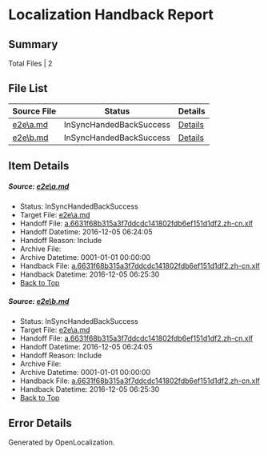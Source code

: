 # <a name='report-top'></a> Localization Handback Report

## Summary
 Total Files | 2

## File List
 Source File | Status | Details 
 ----------- | ------ | ------- 
 [e2e\a.md](https://github.com/OpenLocalizationTestOrg/ol-test0/blob/44e02b26a2615300572fce2b2c9738318c0f2c8b/e2e/a.md) | InSyncHandedBackSuccess | [Details](#230e4569e42e45aa35df986eab042df2744b72b11)
 [e2e\b.md](https://github.com/OpenLocalizationTestOrg/ol-test0/blob/44e02b26a2615300572fce2b2c9738318c0f2c8b/e2e/b.md) | InSyncHandedBackSuccess | [Details](#230e4569e42e45aa35df986eab042df2744b72b12)

## Item Details
##### <a name='230e4569e42e45aa35df986eab042df2744b72b11'></a> Source: [e2e\a.md](https://github.com/OpenLocalizationTestOrg/ol-test0/blob/44e02b26a2615300572fce2b2c9738318c0f2c8b/e2e/a.md)
* Status: InSyncHandedBackSuccess
* Target File: [e2e\a.md](https://github.com/OpenLocalizationTestOrg/ol-test0-zhcn/blob/bd2b50e650305632032fbc78ca2b76ce7ea4f500/e2e/a.md)
* Handoff File: [a.6631f68b315a3f7ddcdc141802fdb6ef151d1df2.zh-cn.xlf](https://github.com/OpenLocalizationTestOrg/ol-test0-handoff/blob/67faa2a57c120495a191b373e571d4d7826b02e9/ol-handoff/OpenLocalizationTestOrg/ol-test0-zhcn/shujia/ht/a.6631f68b315a3f7ddcdc141802fdb6ef151d1df2.zh-cn.xlf)
* Handoff Datetime: 2016-12-05 06:24:05
* Handoff Reason: Include
* Archive File: 
* Archive Datetime: 0001-01-01 00:00:00
* Handback File: [a.6631f68b315a3f7ddcdc141802fdb6ef151d1df2.zh-cn.xlf](https://github.com/OpenLocalizationTestOrg/ol-test0-handback/blob/feeb55d1146e826d66ac14ceac6cd13d44cbcf08/ol-handback/OpenLocalizationTestOrg/ol-test0-zhcn/shujia/ht/a.6631f68b315a3f7ddcdc141802fdb6ef151d1df2.zh-cn.xlf)
* Handback Datetime: 2016-12-05 06:25:30
* [Back to Top](#report-top)

##### <a name='230e4569e42e45aa35df986eab042df2744b72b12'></a> Source: [e2e\b.md](https://github.com/OpenLocalizationTestOrg/ol-test0/blob/44e02b26a2615300572fce2b2c9738318c0f2c8b/e2e/b.md)
* Status: InSyncHandedBackSuccess
* Target File: [e2e\a.md](https://github.com/OpenLocalizationTestOrg/ol-test0-zhcn/blob/bd2b50e650305632032fbc78ca2b76ce7ea4f500/e2e/a.md)
* Handoff File: [a.6631f68b315a3f7ddcdc141802fdb6ef151d1df2.zh-cn.xlf](https://github.com/OpenLocalizationTestOrg/ol-test0-handoff/blob/67faa2a57c120495a191b373e571d4d7826b02e9/ol-handoff/OpenLocalizationTestOrg/ol-test0-zhcn/shujia/ht/a.6631f68b315a3f7ddcdc141802fdb6ef151d1df2.zh-cn.xlf)
* Handoff Datetime: 2016-12-05 06:24:05
* Handoff Reason: Include
* Archive File: 
* Archive Datetime: 0001-01-01 00:00:00
* Handback File: [a.6631f68b315a3f7ddcdc141802fdb6ef151d1df2.zh-cn.xlf](https://github.com/OpenLocalizationTestOrg/ol-test0-handback/blob/feeb55d1146e826d66ac14ceac6cd13d44cbcf08/ol-handback/OpenLocalizationTestOrg/ol-test0-zhcn/shujia/ht/a.6631f68b315a3f7ddcdc141802fdb6ef151d1df2.zh-cn.xlf)
* Handback Datetime: 2016-12-05 06:25:30
* [Back to Top](#report-top)


## Error Details

Generated by OpenLocalization.

